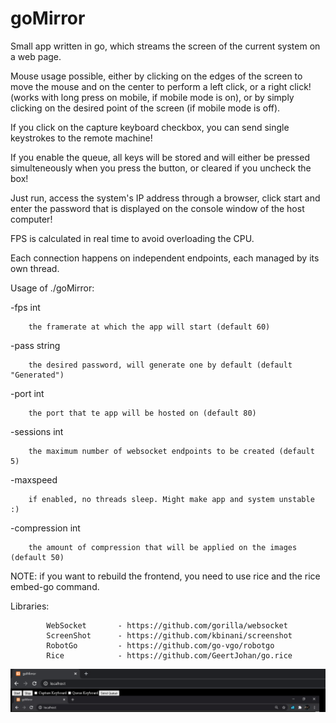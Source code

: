 # goMirror

Small app written in go, which streams the screen of the current system on 
a web page.

Mouse usage possible, either by clicking on the edges of the screen to move the mouse
and on the center to perform a left click, or a right click! (works with long press on mobile, if mobile mode is on),
or by simply clicking on the desired point of the screen (if mobile mode is off).

If you click on the capture keyboard checkbox, you can send single keystrokes to the 
remote machine!

If you enable the queue, all keys will be stored and will either be pressed simulteneously
when you press the button, or cleared if you uncheck the box!

Just run, access the system's IP address through a browser, click start and enter the password
that is displayed on the console window of the host computer!

FPS is calculated in real time to avoid overloading the CPU.

Each connection happens on independent endpoints, each managed by its own thread.

Usage of ./goMirror:

  -fps int

        the framerate at which the app will start (default 60)

  -pass string

        the desired password, will generate one by default (default "Generated")

  -port int

        the port that te app will be hosted on (default 80)

  -sessions int

        the maximum number of websocket endpoints to be created (default 5)

  -maxspeed

        if enabled, no threads sleep. Might make app and system unstable :)

  -compression int

        the amount of compression that will be applied on the images (default 50)




NOTE: if you want to rebuild the frontend, you need to use rice and the rice embed-go command.

Libraries:

            WebSocket       - https://github.com/gorilla/websocket
            ScreenShot      - https://github.com/kbinani/screenshot
            RobotGo         - https://github.com/go-vgo/robotgo
            Rice            - https://github.com/GeertJohan/go.rice

![Screenshot](/screenshot.png)

